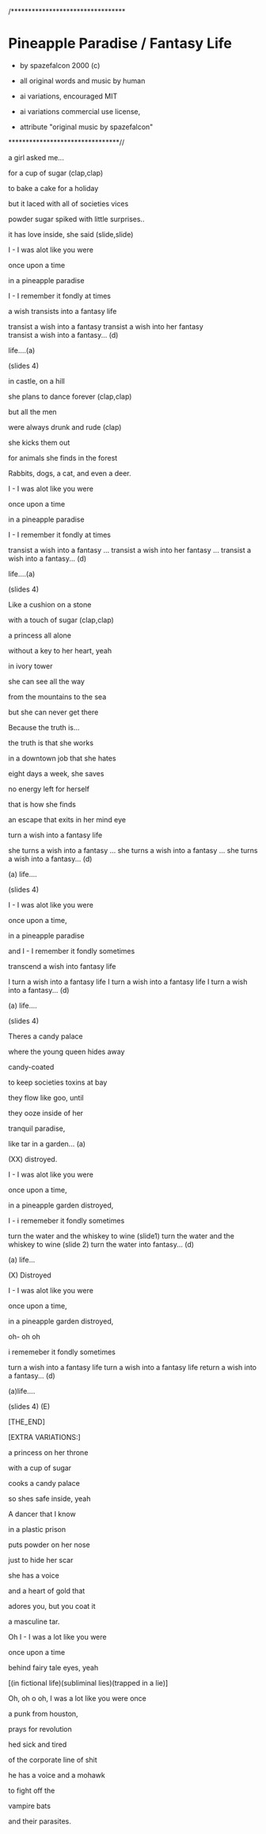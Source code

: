 /*********************************

# Pineapple Paradise / Fantasy Life

 - by spazefalcon 2000 (c)

 - all original words and music by human

 - ai variations, encouraged MIT

 - ai variations commercial use license,

 - attribute "original music by spazefalcon"

********************************//




a girl asked me...

for a cup of sugar (clap,clap)

to bake a cake for a holiday

but it laced with all of societies vices

powder sugar spiked with little surprises..

it has love inside, she said (slide,slide)



I - I was alot like you were 

once upon a time

in a pineapple paradise

I - I remember it fondly at times

a wish transists into a fantasy life

transist a wish into a fantasy
transist a wish into her fantasy   
transist a wish into a fantasy... (d)

 life....(a)

(slides 4)


in castle, on a hill

she plans to dance forever (clap,clap)

but all the men

were always drunk and rude (clap)

she kicks them out

for animals she finds in the forest

Rabbits, dogs, a cat, and even a deer.


I - I was alot like you were 

once upon a time

in a pineapple paradise

I - I remember it fondly at times


transist a wish into a fantasy ... <woah-oh>
transist a wish into her fantasy ...  <yeah-ah>
transist a wish into a fantasy... (d)

 life....(a)

(slides 4)



Like a cushion on a stone

with a touch of sugar (clap,clap)

a princess all alone

without a key to her heart, yeah

in ivory tower

she can see all the way

from the mountains to the sea

but she can never get there

Because the truth is...

the truth is that she works

in a downtown job that she hates

eight days a week, she saves

no energy left for herself

that is how she finds

an escape that exits in her mind eye

turn a wish into a fantasy life <yeah-ah>

she turns a wish into a fantasy ... <woah-oh>
she turns a wish into a fantasy ...  <yeah-ah>
she turns a wish into a fantasy... (d)

 (a) life....

(slides 4)



I - I was alot like you were

once upon a time, 

in a pineapple paradise

and I - I remember it fondly sometimes

transcend a wish into fantasy life

I turn a wish into a fantasy life <woah-oh>
I turn a wish into a fantasy life  <yeah-ah>
I turn a wish into a fantasy... (d)

 (a) life....

(slides 4)

Theres a candy palace

where the young queen hides away

candy-coated

to keep societies toxins at bay

they flow like goo, until

they ooze inside of her 

tranquil paradise,

like tar in a garden... (a)

(XX) distroyed.


I - I was alot like you were

once upon a time, 

in a pineapple garden distroyed,

I - i rememeber it fondly sometimes

turn the water and the whiskey to wine (slide1)
turn the water and the whiskey to wine (slide 2)
turn the water into  fantasy... (d)

(a) life...

(X) Distroyed

I - I was alot like you were

once upon a time, 

in a pineapple garden distroyed,

oh- oh oh 

i rememeber it fondly sometimes

turn a wish into a fantasy life <woah-oh>
turn a wish into a fantasy life  <yeah-ah>
return a wish into a fantasy... (d)

 (a)life....

(slides 4) (E) 

[THE_END]


[EXTRA VARIATIONS:]

a princess on her throne

with a cup of sugar

cooks a candy palace

so shes safe inside, yeah



A dancer that I know

in a plastic prison

puts powder on her nose

just to hide her scar

she has a voice 

and a heart of gold that

adores you, but you coat it 

a masculine tar.


Oh I - I was a lot like you were

once upon a time

behind fairy tale eyes, yeah  

[(in fictional life)(subliminal lies)(trapped in a lie)]

Oh, oh o oh, I was a lot like you were once


a punk from houston,

prays for revolution

hed sick and tired 

of the corporate line of shit

he has a voice and a mohawk 

to fight off the

vampire bats

and their parasites.















